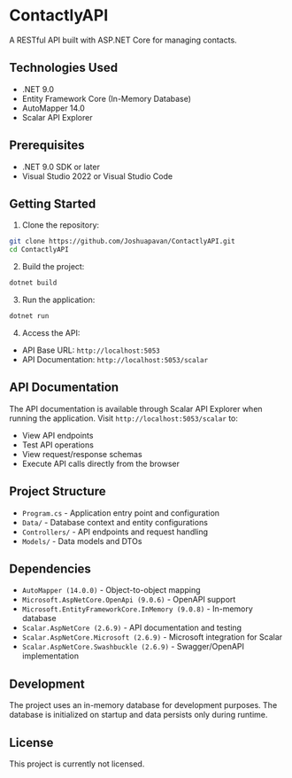 # ContactlyAPI

A RESTful API built with ASP.NET Core for managing contacts.

## Technologies Used

- .NET 9.0
- Entity Framework Core (In-Memory Database)
- AutoMapper 14.0
- Scalar API Explorer

## Prerequisites

- .NET 9.0 SDK or later
- Visual Studio 2022 or Visual Studio Code

## Getting Started

1. Clone the repository:
```bash
git clone https://github.com/Joshuapavan/ContactlyAPI.git
cd ContactlyAPI
```

2. Build the project:
```bash
dotnet build
```

3. Run the application:
```bash
dotnet run
```

4. Access the API:
- API Base URL: `http://localhost:5053`
- API Documentation: `http://localhost:5053/scalar`

## API Documentation

The API documentation is available through Scalar API Explorer when running the application. 
Visit `http://localhost:5053/scalar` to:
- View API endpoints
- Test API operations
- View request/response schemas
- Execute API calls directly from the browser

## Project Structure

- `Program.cs` - Application entry point and configuration
- `Data/` - Database context and entity configurations
- `Controllers/` - API endpoints and request handling
- `Models/` - Data models and DTOs

## Dependencies

- `AutoMapper (14.0.0)` - Object-to-object mapping
- `Microsoft.AspNetCore.OpenApi (9.0.6)` - OpenAPI support
- `Microsoft.EntityFrameworkCore.InMemory (9.0.8)` - In-memory database
- `Scalar.AspNetCore (2.6.9)` - API documentation and testing
- `Scalar.AspNetCore.Microsoft (2.6.9)` - Microsoft integration for Scalar
- `Scalar.AspNetCore.Swashbuckle (2.6.9)` - Swagger/OpenAPI implementation

## Development

The project uses an in-memory database for development purposes. The database is initialized on startup and data persists only during runtime.

## License

This project is currently not licensed.